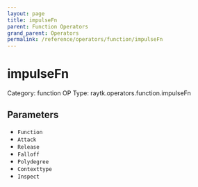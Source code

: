 ```yaml
---
layout: page
title: impulseFn
parent: Function Operators
grand_parent: Operators
permalink: /reference/operators/function/impulseFn
---
```


# impulseFn

Category: function
OP Type: raytk.operators.function.impulseFn



## Parameters

* `Function`
* `Attack`
* `Release`
* `Falloff`
* `Polydegree`
* `Contexttype`
* `Inspect`